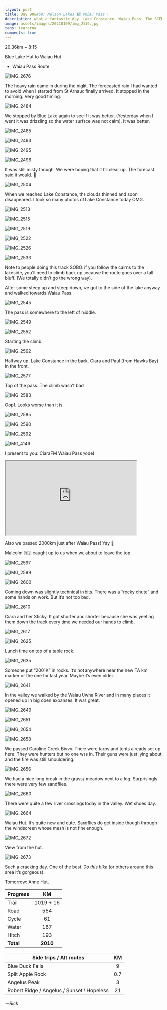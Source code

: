 ```yaml
---
layout: post
title: Day 90&#58; Nelson Lakes 4️⃣ Waiau Pass 🌄
description: what a fantastic day. Lake Constance. Waiau Pass. The SCENES. The CARNAGE.
image: assets/images/20210109/img_2519.jpg
tags: teararoa
comments: true
---
```


20.36km ~ 8:15

Blue Lake Hut to Waiau Hut

- Waiau Pass Route

![IMG_2676](/assets/images/20210109/img_2676.jpg)

The heavy rain came in during the night. The forecasted rain I had wanted to avoid when I started from St Arnaud finally arrived. It stopped in the morning. Very good timing. 

![IMG_2484](/assets/images/20210109/img_2484.jpg)

We stopped by Blue Lake again to see if it was better. (Yesterday when I went it was drizzling so the water surface was not calm). It was better. 

![IMG_2485](/assets/images/20210109/img_2485.jpg)

![IMG_2493](/assets/images/20210109/img_2493.jpg)

![IMG_2495](/assets/images/20210109/img_2495.jpg)

![IMG_2496](/assets/images/20210109/img_2496.jpg)

It was still misty though. We were hoping that it I’ll clear up. The forecast said it would. 🤞

![IMG_2504](/assets/images/20210109/img_2504.jpg)

When we reached Lake Constance, the clouds thinned and soon disappeared. I took so many photos of Lake Constance today OMG.

![IMG_2513](/assets/images/20210109/img_2513.jpg)

![IMG_2515](/assets/images/20210109/img_2515.jpg)

![IMG_2519](/assets/images/20210109/img_2519.jpg)

![IMG_2522](/assets/images/20210109/img_2522.jpg)

![IMG_2526](/assets/images/20210109/img_2526.jpg)

![IMG_2533](/assets/images/20210109/img_2533.jpg)

Note to people doing this track SOBO: if you follow the cairns to the lakeside, you’ll need to climb back up because the route goes over a tall bluff. (We totally didn’t go the wrong way). 

After some steep up and steep down, we got to the side of the lake anyway and walked towards Waiau Pass. 

![IMG_2545](/assets/images/20210109/img_2545.jpg)

The pass is somewhere to the left of middle. 

![IMG_2549](/assets/images/20210109/img_2549.jpg)

![IMG_2552](/assets/images/20210109/img_2552.jpg)

Starting the climb. 

![IMG_2562](/assets/images/20210109/img_2562.jpg)

Halfway up. Lake Constance in the back. Ciara and Paul (from Hawks Bay) in the front. 

![IMG_2577](/assets/images/20210109/img_2577.jpg)

Top of the pass. The climb wasn’t bad. 

![IMG_2583](/assets/images/20210109/img_2583.jpg)

Oopf. Looks worse than it is. 

![IMG_2585](/assets/images/20210109/img_2585.jpg)

![IMG_2590](/assets/images/20210109/img_2590.jpg)

![IMG_2592](/assets/images/20210109/img_2592.jpg)

![IMG_4146](/assets/images/20210109/img_4146.jpg)

I present to you: CiaraFM Waiau Pass yodel

<iframe width="420" height="240"
src="https://www.youtube.com/embed/n_Rb98Pc0pY">
</iframe>

Also we passed 2000km just after Waiau Pass! Yay 🎉

Malcolm 🇳🇿 caught up to us when we about to leave the top. 

![IMG_2597](/assets/images/20210109/img_2597.jpg)

![IMG_2599](/assets/images/20210109/img_2599.jpg)

![IMG_2600](/assets/images/20210109/img_2600.jpg)

Coming down was slightly technical in bits. There was a “rocky chute” and some hands on work. But it’s not too bad. 

![IMG_2610](/assets/images/20210109/img_2610.jpg)

Ciara and her Sticky. It got shorter and shorter because she was yeeting them down the track every time we needed our hands to climb. 

![IMG_2617](/assets/images/20210109/img_2617.jpg)

![IMG_2625](/assets/images/20210109/img_2625.jpg)

Lunch time on top of a table rock. 

![IMG_2635](/assets/images/20210109/img_2635.jpg)

Someone put “2001K” in rocks. It’s not anywhere near the new TA km marker or the one for last year. Maybe it’s even older. 

![IMG_2641](/assets/images/20210109/img_2641.jpg)

In the valley we walked by the Waiau Uwha River and in many places it opened up in big open expanses. It was great. 

![IMG_2649](/assets/images/20210109/img_2649.jpg)

![IMG_2651](/assets/images/20210109/img_2651.jpg)

![IMG_2654](/assets/images/20210109/img_2654.jpg)

![IMG_2658](/assets/images/20210109/img_2658.jpg)

We passed Caroline Creek Bivvy. There were tarps and tents already set up here. They were hunters but no one was in. Their guns were just lying about and the fire was still smouldering. 

![IMG_2656](/assets/images/20210109/img_2656.jpg)

We had a nice long break in the grassy meadow next to a log. Surprisingly there were very few sandflies. 

![IMG_2660](/assets/images/20210109/img_2660.jpg)

There were quite a few river crossings today in the valley. Wet shoes day.

![IMG_2664](/assets/images/20210109/img_2664.jpg)

Waiau Hut. It’s quite new and cute. Sandflies do get inside though through the windscreen whose mesh is not fine enough. 

![IMG_2672](/assets/images/20210109/img_2672.jpg)

View from the hut. 

![IMG_2673](/assets/images/20210109/img_2673.jpg)

Such a cracking day. One of the best. *Do this hike* (or others around this area it’s gorgeous). 

Tomorrow: Anne Hut. 

| Progress | KM |
| ---- |:----:|
| Trail | 1019 + 16 |
| Road | 554 |
| Cycle | 61 |
| Water | 167 |
| Hitch | 193 |
| **Total** | **2010** |

| Side trips / Alt routes | KM |
| ---- |:----:|
| Blue Duck Falls | 9 |
| Split Apple Rock | 0.7 |
| Angelus Peak | 3 |
| Robert Ridge / Angelus / Sunset / Hopeless | 21 |


－_Rick_